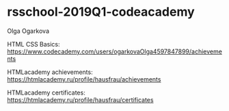 # rsschool-2019Q1-codeacademy

Olga Ogarkova

HTML CSS Basics: https://www.codecademy.com/users/ogarkovaOlga4597847899/achievements

HTMLacademy achievements: https://htmlacademy.ru/profile/hausfrau/achievements

HTMLacademy certificates: https://htmlacademy.ru/profile/hausfrau/certificates
